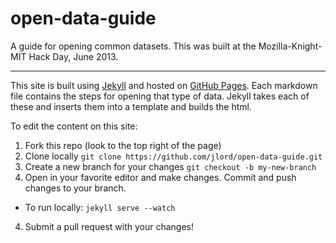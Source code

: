 open-data-guide
===============

A guide for opening common datasets. This was built at the Mozilla-Knight-MIT Hack Day, June 2013.

--------------

This site is built using [Jekyll](http://jekyllrb.com/) and hosted on [GitHub Pages](http://pages.github.com/). Each markdown file contains the steps for opening that type of data. Jekyll takes each of these and inserts them into a template and builds the html. 

To edit the content on this site:

1. Fork this repo (look to the top right of the page)
2. Clone locally `git clone https://github.com/jlord/open-data-guide.git`
3. Create a new branch for your changes `git checkout -b my-new-branch`
4. Open in your favorite editor and make changes. Commit and push changes to your branch.
 - To run locally: `jekyll serve --watch`
4. Submit a pull request with your changes! 
